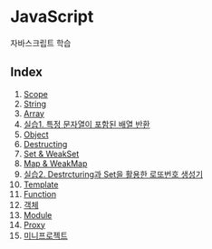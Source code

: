 # JavaScript
자바스크립트 학습
## Index
1. [Scope](./scope.md)
2. [String]()
3. [Array]()
4. [실습1. 특정 문자열이 포함된 배열 반환]()
5. [Object]()
6. [Destructing]()
7. [Set & WeakSet]()
8. [Map & WeakMap]()
9. [실습2. Destrcturing과 Set을 활용한 로또번호 생성기]()
10. [Template]()
11. [Function]()
12. [객체]()
13. [Module]()
14. [Proxy]()
15. [미니프로젝트]()